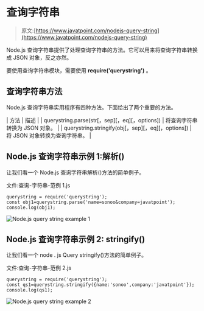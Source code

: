 # 查询字符串

> 原文:[https://www.javatpoint.com/nodejs-query-string](https://www.javatpoint.com/nodejs-query-string)

Node.js 查询字符串提供了处理查询字符串的方法。它可以用来将查询字符串转换成 JSON 对象，反之亦然。

要使用查询字符串模块，需要使用 **require('querystring')** 。

## 查询字符串方法

Node.js 查询字符串实用程序有四种方法。下面给出了两个重要的方法。

| 方法 | 描述 |
| querystring.parse(str[，sep][，eq][，options]) | 将查询字符串转换为 JSON 对象。 |
| querystring.stringify(obj[，sep][，eq][，options]) | 将 JSON 对象转换为查询字符串。 |

## Node.js 查询字符串示例 1:解析()

让我们看一个 Node.js 查询字符串解析()方法的简单例子。

文件:查询-字符串-范例 1.js

```
querystring = require('querystring');
const obj1=querystring.parse('name=sonoo&company=javatpoint');
console.log(obj1);

```

![Node.js query string example 1](../Images/56f2871ef2687033d4009699346293a8.png)

## Node.js 查询字符串示例 2: stringify()

让我们看一个 node . js Query stringify()方法的简单例子。

文件:查询-字符串-范例 2.js

```
querystring = require('querystring');
const qs1=querystring.stringify({name:'sonoo',company:'javatpoint'});
console.log(qs1);

```

![Node.js query string example 2](../Images/e8e157211c1da83b36d5870e18ac3290.png)